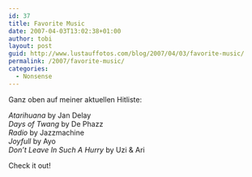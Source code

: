 ```yaml
---
id: 37
title: Favorite Music
date: 2007-04-03T13:02:38+01:00
author: tobi
layout: post
guid: http://www.lustauffotos.com/blog/2007/04/03/favorite-music/
permalink: /2007/favorite-music/
categories:
  - Nonsense
---
```

Ganz oben auf meiner aktuellen Hitliste:

_Atarihuana_ by Jan Delay  
_Days of Twang_ by De Phazz  
_Radio_ by Jazzmachine  
_Joyfull_ by Ayo  
_Don&#8217;t Leave In Such A Hurry_ by Uzi & Ari

Check it out!